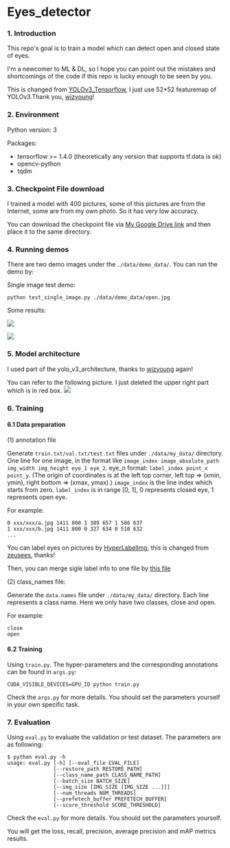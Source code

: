 #  Eyes_detector

### 1. Introduction


This repo's goal is to train a model which can detect open and closed state of eyes.

I'm a newcomer to ML & DL, so I hope you can point out the mistakes and shortcomings of the code if this repo is lucky enough to be seen by you.

This is changed from [YOLOv3_Tensorflow](https://github.com/wizyoung/YOLOv3_TensorFlow), I  just use 52*52 featuremap of 
YOLOv3.Thank you, [wizyoung](https://github.com/wizyoung)!
### 2. Environment

Python version:  3

Packages:

- tensorflow >= 1.4.0 (theoretically any version that supports tf.data is ok)
- opencv-python
- tqdm

### 3. Checkpoint File download
I trained a model with 400 pictures, some of this pictures are from the Internet, some are from my own photo. So it has very low accuracy. 

You can download the checkpoint file  via [My Google Drive link](https://drive.google.com/file/d/16m4NCxFGEy2fE6ZAAT9DQ09kvyCnYuVi/view?usp=sharing) and then place it to the same directory.

### 4. Running demos

There are two demo images  under the `./data/demo_data/`. You can run the demo by:

Single image test demo:

```shell
python test_single_image.py ./data/demo_data/open.jpg
```


Some results:

![](https://github.com/yujunhua/eyes_detector/blob/master/data/demo_data/results/result_1.jpg?raw=true)

![](https://github.com/yujunhua/eyes_detector/blob/master/data/demo_data/results/result_2.jpg?raw=true)

### 5. Model architecture
I used part of the yolo_v3_architecture, thanks to [wizyoung](https://github.com/wizyoung) again!

You can refer to the following picture. I just deleted the upper right part which is in red box.
![](https://github.com/yujunhua/eyes_detector/blob/master/docs/yolo_v3_architecture.png?raw=true)

### 6. Training

#### 6.1 Data preparation 

(1) annotation file

Generate `train.txt/val.txt/test.txt` files under `./data/my_data/` directory. One line for one image, in the format like `image_index image_absolute_path img_width img_height eye_1 eye_2`. eye_n format: `label_index point_x point_y`. (The origin of coordinates is at the left top corner, left top => (xmin, ymin), right bottom => (xmax, ymax).) `image_index` is the line index which starts from zero. `label_index` is in range [0, 1], 0 represents closed eye, 1 represents open eye.

For example:

```
0 xxx/xxx/a.jpg 1411 800 1 389 657 1 586 637
1 xxx/xxx/b.jpg 1411 800 0 327 634 0 510 632
...
```

You can label eyes on pictures by [HyperLabelImg](https://github.com/yujunhua/HyperLabelImg), this is changed from [zeusees](https://github.com/zeusees/HyperLabelImg), thanks!

Then, you can merge sigle label info to one file by [this file](https://github.com/yujunhua/myprivatetoolshub/blob/master/xml/mergefiles_to_txt.py)

(2)  class_names file:

Generate the `data.names` file under `./data/my_data/` directory. Each line represents a class name. Here we only have two classes, close and open.

For example:

```
close
open
```

#### 6.2 Training

Using `train.py`. The hyper-parameters and the corresponding annotations can be found in `args.py`:

```shell
CUDA_VISIBLE_DEVICES=GPU_ID python train.py
```

Check the `args.py` for more details. You should set the parameters yourself in your own specific task.

### 7. Evaluation

Using `eval.py` to evaluate the validation or test dataset. The parameters are as following:

```shell
$ python eval.py -h
usage: eval.py [-h] [--eval_file EVAL_FILE] 
               [--restore_path RESTORE_PATH]
               [--class_name_path CLASS_NAME_PATH]
               [--batch_size BATCH_SIZE]
               [--img_size [IMG_SIZE [IMG_SIZE ...]]]
               [--num_threads NUM_THREADS]
               [--prefetech_buffer PREFETECH_BUFFER]
               [--score_threshold SCORE_THRESHOLD] 
```

Check the `eval.py` for more details. You should set the parameters yourself. 

You will get the loss, recall, precision, average precision and mAP metrics results.



